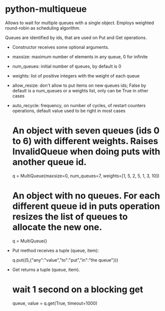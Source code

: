 python-multiqueue
=================

Allows to wait for multiple queues with a single object. Employs weighted round-robin as scheduling algorithm.

Queues are identified by ids, that are used on Put and Get operations. 

- Constructor receives some optional arguments.
 - maxsize: maximum number of elements in any queue, 0 for infinite
 - num\_queues: initial number of queues, by default is 0
 - weights: list of positive integers with the weight of each queue
 - allow\_resize: don't allow to put items on new queues ids; False by default is a num\_queues or a weights list, only can be True in other cases 
 - auto\_recycle: frequency, on number of cycles, of restart counters operations, default value used to be right in most cases 
       
    # An object with seven queues (ids 0 to 6) with different weights. Raises InvalidQueue when doing puts with another queue id.
    q = MultiQueue(maxsize=0, num\_queues=7, weights=[1, 5, 2, 5, 1, 3, 10])

    # An object with no queues. For each different queue id in puts operation resizes the list of queues to allocate the new one.
    q = MultiQueue()
    
- Put method receives a tuple (queue, item):
    
    q.put((5,{"any":"value","to":"put","in":"the queue"}))
    
- Get returns a tuple (queue, item).

    # wait 1 second on a blocking get
    queue, value = q.get(True, timeout=1000)
